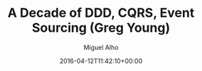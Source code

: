 ---
title: 'A Decade of DDD, CQRS, Event Sourcing (Greg Young)'
author: Miguel Alho
type: post
date: 2016-04-12T11:42:10+00:00
url: /a-decade-of-ddd-cqrs-event-sourcing-greg-young/
bookmark: talk
type: bookmarks
video:
  source: youtube
  link: https://www.youtube.com/embed/LDW0QWie21s
tags:
  - bookmark
  - talk


summary:
    I always enjoy watch Greg Young&#8217;s presentations. This one, from [DDD Europe 2016](http://dddeurope.com/2016/greg-young.html), is very interesting as a retrospect of the changes DDD, CQRS and Event Sourcing have permitted in how modeling problems are attacked and solved with these techniques, and what we can expect in the future.

notes:
  - type: note
    time: 05:50
    content: 
        Getting people onto CQRS / Event Sourcing can be hard based on people's experience and past knowledge. If all they've known is ORMs on a relation database, the leap to thinking in events can be hard. Same as the jump to functional for anyone who's only done OOP.  


        CQRS is really a "stepping stone" into Event Sourcing. It's a valuable pattern, but not the end goal.
    
    
        This implies that empathy with whom you collaborate is required. Junior eng. jumping into an existing codebase will be challenged without the needed hand-holding and guidance on how to get into the right mindset. 
    comment: 

  - type: quote
    time: 10:43
    image: slide1.jpg
    content: 
        But something else has been happening that is really cool... ()...) they've gone through in many domains and actually had breakthroughs in their domains.  
    comment: 
        Changing your way of thinking (and in this case, applying a new pattern or style may be forcing you to change your thinking mode), can cause you to see things in different ways and get a better understand of how the domain really works. 

  - type: note
    time: 10:45
    content: 
        The warehouse system example has been stuck with me for a few years. I haven't successfully applied it (it's hard to change how people think). In any case, this example has so many points of interest it's eye opening.


        First, the idea of the "source of truth" - we get so stuck in defining the software as the source of truth, when in reality the source of truth is always "the real world". As a corollary, in some cases, the "proxy" source of truth is actually another piece of software, when all we can do is interact with a third party system. In many cases we cannot ensure good data, because the system cannot guarantee it.


        Second, the idea of an exception report. It can be used in so many realms for improving quality. The software of record may not be able to generate or ensure valid inputs due to the many uncontrolled aspects of it, but it can help users find the irregular situations and help "correct" that data (in the case of an event sourced system, with a new event ensuring the correction is an entry).


        "It's a different perspective, that also changes how a domain expert looks at a domain"
    comment: 

  - type: quote
    time: 12:45
    image: slide1.jpg
    content: 
        (modeling events) ... Domain experts coming from a legacy system tend to think in terms of their legacy system as opposed to thinking about their domain problem. Once you start modeling events, it forces you to think about a behavioral version of that system as opposed to a structural version of that system and what the data that it stores is.in that system represents.  
        

        More importantly,... it absolutely forces you to have a temporal focus about what happens within the system. Time becomes a crucial factor of your system. (order) becomes a domain problem.
    comment:  

  - type: quote
    time: 17:00
    content: 
        Event sourcing is naturally functional
    comment:

  - type: note
    time: 18:00
    content: 
        We're seeing the rise of Event sourcing at the same time as the rise of other ideas, somewhat in tandem, as there are aspects of each that are interrelated
        
        * functional programming (has all the functions needed for pattern matching and left folds, natively)

        * actor models 

        * immutable infrastructure 

        * microservices


        Even some ideas from event sourcing are applied in other technologies like Flux and Kafka
    comment:

  - type: quote
    time: 22:00
    content: 
       Once you start dealing with immutable events, you need to start thinking about things like corrections
    comment:

  - type: quote
    time: 22:00
    content: 
      (on applying event sourcing everywhere) ... This is a really really bad idea. You want to apply it selectively, only in a few places. ... As a rule., you really don't want to event source everything. Event sourcing and CQRS are not top-level architectures.
    comment:
  
  - type: quote
    time: 28:15
    content: 
      There's no such thing as a one-way command
    comment:
---